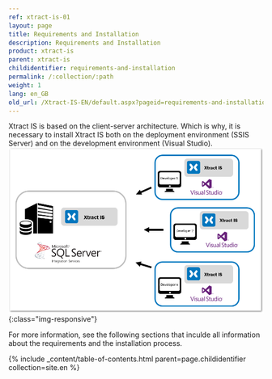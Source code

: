 ```yaml
---
ref: xtract-is-01
layout: page
title: Requirements and Installation
description: Requirements and Installation
product: xtract-is
parent: xtract-is
childidentifier: requirements-and-installation
permalink: /:collection/:path
weight: 1
lang: en_GB
old_url: /Xtract-IS-EN/default.aspx?pageid=requirements-and-installation
---
```

Xtract IS is based on the client-server architecture. Which is why, it is necessary to install Xtract IS both on the deployment environment (SSIS Server) and on the development environment (Visual Studio). <br>
![xis_client_server_generell](/img/content/xis/client_server_architektur_xis_generell.png){:class="img-responsive"}

For more information, see the following sections that inculde all information about the requirements and the installation process.

{% include _content/table-of-contents.html parent=page.childidentifier collection=site.en %}
